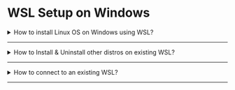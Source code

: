 # WSL Setup on Windows

<details>
<summary>How to install Linux OS on Windows using WSL?</summary>

# TBD

</details>

---


<details>
<summary>How to Install & Uninstall other distros on existing WSL?</summary>

- Listdown all the available distros on WSL

````shell

    # open terminal
    wsl -l -o  # -l=list -o=online
````

### Install:

![wsl_list_all_distros](./images/wsl_list_all_distros_online.png)

- Install Debian Distro

![alt text](./images/debian_install.png)

- Now check what all the distros installed on your WSL using `wsl -l`

![alt text](./images/wsl_list_all_distros_localhost.png)

- from GUI: if you go to file explorer you can see Linux displayed next to ``This PC`` if you click on it you can see what all the Linux distros you have installed on WSL

![alt text](./images/wsl_list_all_distros_localhost_gui.png)

- from start Menu: if you click on start menu and search for Debian it will be visible

![alt text](./images/debian_from_start_menu.png)

- How to open Debian?
  
- **GUI:** Go to Start Menu search for Debian and click on open

![alt text](./images/launch_debian_from_start_menu.png)



- **Terminal:** Go to Terminal use command `wsl -d debian`  
  
![launch_debian_from_terminal](./images/launch_debian_from_terminal.png)

- to logout type exit

---

### Uninstall:

- Open Terminal and run `wsl --list --verbose` to find the exact distribution name. 
- Then, use ``wsl --unregister <DistributionName>`` to remove the Debian instance

![uninstall_debian_1](./images/uninstall_debian_1.png)

- If you go to File Explorer Debian will be removed
  
![uninstall_debian_2](./images/uninstall_debian_2.png)


- Windows-10 Users Finally, from GUI go to ``Settings > Apps > Apps & features``, find "Debian" in the list, and click Uninstall to remove the application.


</details>

---


<details>
<summary>How to connect to an existing WSL?</summary>

### Option-1-CLI:

- Open Terminal and type `wsl` command by default it connects to Ubuntu default linux
  
  ![wsl_login_1](./images/wsl_login_1.png)


- To connect to a specific distro. first list all the existing distros and login 

![wsl_login_2](./images/wsl_login_2.png)


- To Check which distro you are working use `hostnamectl` command

![wsl_login_3](./images/wsl_login_3.png)

### Option-2-GUI:

- From Start Menu search for your desired distro and open it

![wsl_login_4_gui](./images/wsl_login_4_gui.png)


</details>

---
